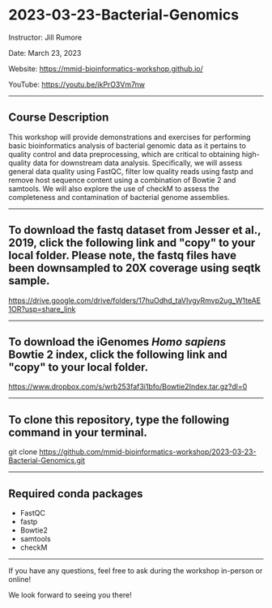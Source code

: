 # 2023-03-23-Bacterial-Genomics

Instructor: Jill Rumore

Date: March 23, 2023

Website: https://mmid-bioinformatics-workshop.github.io/

YouTube: https://youtu.be/ikPrO3Vm7nw

---

## Course Description 

This workshop will provide demonstrations and exercises for performing basic bioinformatics analysis of bacterial genomic data as it pertains to quality control and data preprocessing, which are critical to obtaining high-quality data for downstream data analysis. Specifically, we will assess general data quality using FastQC, filter low quality reads using fastp and remove host sequence content using a combination of Bowtie 2 and samtools.  We will also explore the use of checkM to assess the completeness and contamination of bacterial genome assemblies.

---

## To download the fastq dataset from Jesser et al., 2019, click the following link and "copy" to your local folder.  Please note, the fastq files have been downsampled to 20X coverage using seqtk sample.

https://drive.google.com/drive/folders/17huOdhd_taVIvgyRmvp2ug_W1teAE1OR?usp=share_link

---

## To download the iGenomes *Homo sapiens* Bowtie 2 index, click the following link and "copy" to your local folder.

https://www.dropbox.com/s/wrb253faf3i1bfo/Bowtie2Index.tar.gz?dl=0

---

## To clone this repository, type the following command in your terminal.

git clone https://github.com/mmid-bioinformatics-workshop/2023-03-23-Bacterial-Genomics.git

---

## Required conda packages

- FastQC
- fastp
- Bowtie2
- samtools
- checkM

---

If you have any questions, feel free to ask during the workshop in-person or online!

We look forward to seeing you there!

